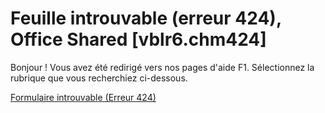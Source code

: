 
# Feuille introuvable (erreur 424), Office Shared [vblr6.chm424]

Bonjour ! Vous avez été redirigé vers nos pages d'aide F1. Sélectionnez la rubrique que vous recherchiez ci-dessous.

[Formulaire introuvable (Erreur 424)](http://msdn.microsoft.com/library/e2f313ac-40ea-911e-b1cb-c4ccd8745b2e%28Office.15%29.aspx)
